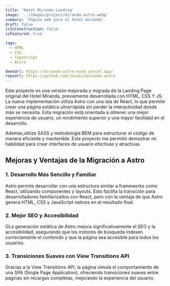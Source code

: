 ```yaml
---
title: 'Hotel Miranda Landing'
image: '../images/project/miranda-astro.webp'
summary: 'Página web para el hotel miranda'
draft: false
isInConstruction: false
isFeatured: true

tags:
  - HTML
  - CSS
  - TypeScript
  - Astro

demoUrl: https://miranda-astro-nux4.vercel.app/
repoUrl: https://github.com/JoseIu/miranda-astro
---
```



Este proyecto es una versión mejorada y migrada de la Landing Page original del Hotel Miranda, previamente desarrollada con HTML, CSS Y JS. La nueva implementación utiliza Astro con una isla de React, lo que permite crear una página estática ultrarrápida sin perder la interactividad donde más se necesita. Esta migración está orientada a obtener una mejor experiencia de usuario, un rendimiento superior y una mayor facilidad en el desarrollo.

Además,utilize SASS y metodología BEM para estructurar el código de manera eficiente y mantenible. Este proyecto me permitió demostrar mi habilidad para crear interfaces de usuario efectivas y atractivas.

## Mejoras y Ventajas de la Migración a Astro

### 1. **Desarrollo Más Sencillo y Familiar**

Astro permite desarrollar con una estructura similar a frameworks como React, utilizando componentes y layouts. Esto facilita la transición para desarrolladores familiarizados con React, pero con la ventaja de que Astro genera HTML, CSS y JavaScript nativos en el resultado final.

### 2. **Mejor SEO y Accesibilidad**

GLa generación estática de Astro mejora significativamente el SEO y la accesibilidad, asegurando que los motores de búsqueda indexen correctamente el contenido y que la página sea accesible para todos los usuarios.

### 3. **Transiciones Suaves con View Transitions API**

Gracias a la View Transitions API, la página simula el comportamiento de una SPA (Single Page Application), ofreciendo transiciones suaves entre páginas sin recargas completas, mejorando la experiencia del usuario.
